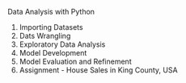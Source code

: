 

Data Analysis with Python

1. Importing Datasets
2. Dats Wrangling
3. Exploratory Data Analysis
4. Model Development
5. Model Evaluation and Refinement
6. Assignment - House Sales in King County, USA

